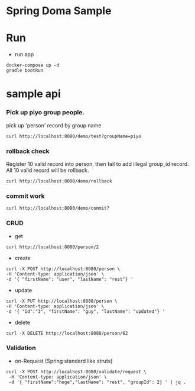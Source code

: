# Spring Doma Sample



# Run

- run app
```$xslt
docker-compose up -d
gradle bootRun
```


# sample api

### Pick up piyo group people.

pick up 'person' record by group name

```$xslt
curl http://localhost:8080/demo/test?groupName=piyo
```


### rollback check

Register 10 valid record into person, then fail to add illegal group_id record.
All 10 valid record will be rollback.

```$xslt
curl http://localhost:8080/demo/rollback
```

### commit work


```$xslt
curl http://localhost:8080/demo/commit?
```

### CRUD


- get

```
curl http://localhost:8080/person/2
```

- create

```
curl -X POST http://localhost:8080/person \
-H 'Content-type: application/json' \
-d '{ "firstName": "user", "lastName": "rest"} '
```


- update

```
curl -X PUT http://localhost:8080/person \
-H 'Content-type: application/json' \
-d '{ "id":"3", "firstName": "guy", "lastName": "updated"} '
```

- delete

```$xslt
curl -X DELETE http://localhost:8080/person/62
```

### Validation

- on-Request (Spring standard like struts)

```$xslt
curl -X POST http://localhost:8080/validate/request \
 -H 'Content-type: application/json' \
 -d '{ "firstName":"hoge","lastName": "rest", "groupId": 2} ' | jq .
```


